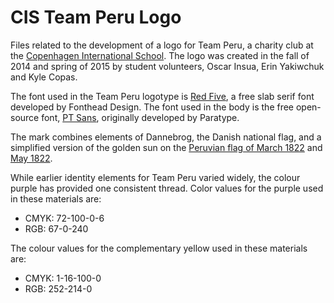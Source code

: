 # CIS Team Peru Logo
Files related to the development of a logo for Team Peru, a charity club at the [Copenhagen International School](http://www.cis.dk). The logo was created in the fall of 2014 and spring of 2015 by student volunteers, Oscar Insua, Erin Yakiwchuk and Kyle Copas.

The font used in the Team Peru logotype is [Red Five](http://www.fonthead.com/fonts/RedFive), a free slab serif font developed by Fonthead Design. The font used in the body is the free open-source font, [PT Sans](http://www.paratype.com/public), originally developed by Paratype. 

The mark combines elements of Dannebrog, the Danish national flag, and a simplified version of the golden sun on the [Peruvian flag of March 1822](https://en.wikipedia.org/wiki/Flag_of_Peru#Flag_of_March_1822) and [May 1822](https://en.wikipedia.org/wiki/Flag_of_Peru#Flag_of_May_1822). 

While earlier identity elements for Team Peru varied widely, the colour purple has provided one consistent thread. Color values for the purple used in these materials are:
- CMYK: 72-100-0-6
- RGB: 67-0-240

The colour values for the complementary yellow used in these materials are:
- CMYK: 1-16-100-0
- RGB: 252-214-0
